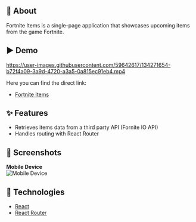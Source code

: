 ## 🎯 About
Fortnite Items is a single-page application that showcases upcoming items from the game Fortnite.

## ▶️ Demo

https://user-images.githubusercontent.com/59642617/134271654-b72f4a09-3a9d-4720-a3a5-0a815ec91eb4.mp4

Here you can find the direct link:
- [Fortnite Items](https://emilysforniteshop.netlify.app/)

## ✨ Features
- Retrieves items data from a third party API (Fornite IO API)
- Handles routing with React Router

## 📸 Screenshots

**Mobile Device**\
![Mobile Device](https://user-images.githubusercontent.com/59642617/134272983-2eeaa32a-1969-427e-ae2f-40f9b16d4bcb.PNG)

## 🚀 Technologies
- [React](https://reactjs.org/)
- [React Router](https://reactrouter.com/web/guides/quick-start)

